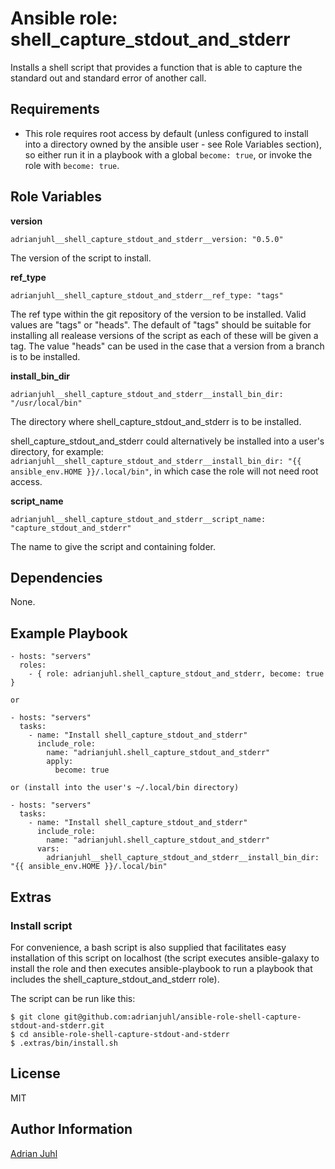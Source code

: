 # Ansible role: shell_capture_stdout_and_stderr

Installs a shell script that provides a function that is able to capture the standard out and standard error of another call.

## Requirements

* This role requires root access by default (unless configured to install into a directory owned by the ansible user - see Role Variables section), so either run it in a playbook with a global `become: true`, or invoke the role with `become: true`.

## Role Variables

**version**

    adrianjuhl__shell_capture_stdout_and_stderr__version: "0.5.0"

The version of the script to install.

**ref_type**

    adrianjuhl__shell_capture_stdout_and_stderr__ref_type: "tags"

The ref type within the git repository of the version to be installed.
Valid values are "tags" or "heads".
The default of "tags" should be suitable for installing all realease versions of the script as each of these will be given a tag.
The value "heads" can be used in the case that a version from a branch is to be installed.

**install_bin_dir**

    adrianjuhl__shell_capture_stdout_and_stderr__install_bin_dir: "/usr/local/bin"

The directory where shell_capture_stdout_and_stderr is to be installed.

shell_capture_stdout_and_stderr could alternatively be installed into a user's directory, for example: `adrianjuhl__shell_capture_stdout_and_stderr__install_bin_dir: "{{ ansible_env.HOME }}/.local/bin"`, in which case the role will not need root access.

**script_name**

    adrianjuhl__shell_capture_stdout_and_stderr__script_name: "capture_stdout_and_stderr"

The name to give the script and containing folder.

## Dependencies

None.

## Example Playbook
```
- hosts: "servers"
  roles:
    - { role: adrianjuhl.shell_capture_stdout_and_stderr, become: true }

or

- hosts: "servers"
  tasks:
    - name: "Install shell_capture_stdout_and_stderr"
      include_role:
        name: "adrianjuhl.shell_capture_stdout_and_stderr"
        apply:
          become: true

or (install into the user's ~/.local/bin directory)

- hosts: "servers"
  tasks:
    - name: "Install shell_capture_stdout_and_stderr"
      include_role:
        name: "adrianjuhl.shell_capture_stdout_and_stderr"
      vars:
        adrianjuhl__shell_capture_stdout_and_stderr__install_bin_dir: "{{ ansible_env.HOME }}/.local/bin"
```

## Extras

### Install script

For convenience, a bash script is also supplied that facilitates easy installation of this script on localhost (the script executes ansible-galaxy to install the role and then executes ansible-playbook to run a playbook that includes the shell_capture_stdout_and_stderr role).

The script can be run like this:
```
$ git clone git@github.com:adrianjuhl/ansible-role-shell-capture-stdout-and-stderr.git
$ cd ansible-role-shell-capture-stdout-and-stderr
$ .extras/bin/install.sh
```

## License

MIT

## Author Information

[Adrian Juhl](http://github.com/adrianjuhl)
